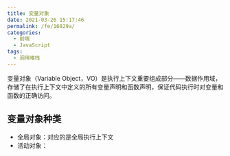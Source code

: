```yaml
---
title: 变量对象
date: 2021-03-26 15:17:46
permalink: /fe/16829a/
categories:
  - 前端
  - JavaScript
tags:
  - 调用堆栈
---
```

变量对象（Variable Object，VO）是执行上下文重要组成部分——数据作用域，
存储了在执行上下文中定义的所有变量声明和函数声明，保证代码执行时对变量和
函数的正确访问。

## 变量对象种类
- 全局对象：对应的是全局执行上下文
- 活动对象：